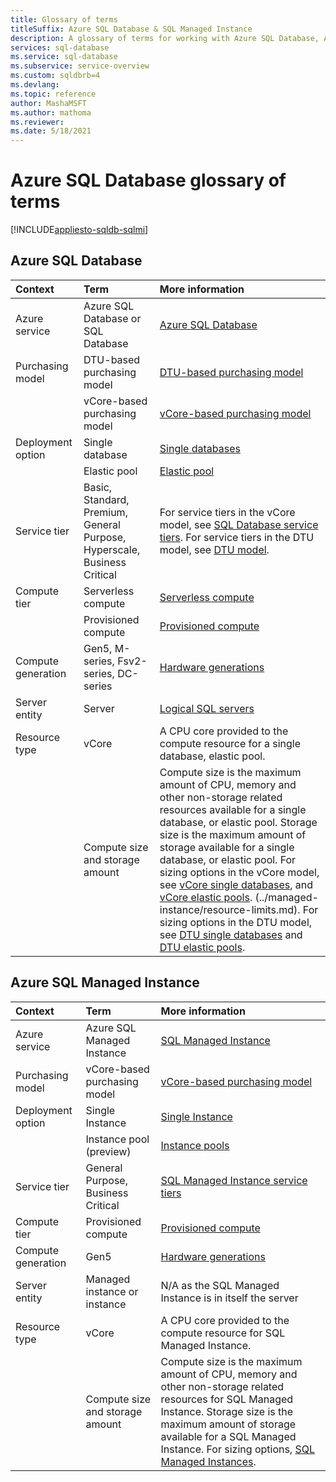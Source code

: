 ```yaml
---
title: Glossary of terms 
titleSuffix: Azure SQL Database & SQL Managed Instance 
description: A glossary of terms for working with Azure SQL Database, Azure SQL Managed Instance, and SQL on Azure VM. 
services: sql-database
ms.service: sql-database
ms.subservice: service-overview
ms.custom: sqldbrb=4
ms.devlang: 
ms.topic: reference
author: MashaMSFT
ms.author: mathoma
ms.reviewer: 
ms.date: 5/18/2021
---
```

# Azure SQL Database glossary of terms
[!INCLUDE[appliesto-sqldb-sqlmi](./includes/appliesto-sqldb-sqlmi.md)]

## Azure SQL Database

|Context|Term|More information|
|:---|:---|:---|
|Azure service|Azure SQL Database or SQL Database|[Azure SQL Database](database/sql-database-paas-overview.md)|
|Purchasing model|DTU-based purchasing model|[DTU-based purchasing model](database/service-tiers-dtu.md)|
||vCore-based purchasing model|[vCore-based purchasing model](database/service-tiers-sql-database-vcore.md)|
|Deployment option |Single database|[Single databases](database/single-database-overview.md)|
||Elastic pool|[Elastic pool](database/elastic-pool-overview.md)|
|Service tier|Basic, Standard, Premium, General Purpose, Hyperscale, Business Critical|For service tiers in the vCore model, see [SQL Database service tiers](database/service-tiers-sql-database-vcore.md#service-tiers). For service tiers in the DTU model, see [DTU model](database/service-tiers-dtu.md#compare-the-dtu-based-service-tiers).|
|Compute tier|Serverless compute|[Serverless compute](database/service-tiers-sql-database-vcore.md#compute-tiers)
||Provisioned compute|[Provisioned compute](database/service-tiers-sql-database-vcore.md#compute-tiers)
|Compute generation|Gen5, M-series, Fsv2-series, DC-series|[Hardware generations](database/service-tiers-sql-database-vcore.md#hardware-generations)
|Server entity| Server |[Logical SQL servers](database/logical-servers.md)|
|Resource type|vCore|A CPU core provided to the compute resource for a single database, elastic pool. |
||Compute size and storage amount|Compute size is the maximum amount of CPU, memory and other non-storage related resources available for a single database, or elastic pool.  Storage size is the maximum amount of storage available for a single database, or elastic pool. For sizing options in the vCore model, see [vCore single databases](database/resource-limits-vcore-single-databases.md), and [vCore elastic pools](database/resource-limits-vcore-elastic-pools.md).  (../managed-instance/resource-limits.md).  For sizing options in the DTU model, see [DTU single databases](database/resource-limits-dtu-single-databases.md) and [DTU elastic pools](database/resource-limits-dtu-elastic-pools.md).

## Azure SQL Managed Instance

|Context|Term|More information|
|:---|:---|:---|
|Azure service|Azure SQL Managed Instance|[SQL Managed Instance](managed-instance/sql-managed-instance-paas-overview.md)|
|Purchasing model|vCore-based purchasing model|[vCore-based purchasing model](managed-instance/service-tiers-managed-instance-vcore.md)|
|Deployment option |Single Instance|[Single Instance](managed-instance/sql-managed-instance-paas-overview.md)|
||Instance pool (preview)|[Instance pools](managed-instance/instance-pools-overview.md)|
|Service tier|General Purpose, Business Critical|[SQL Managed Instance service tiers](managed-instance/sql-managed-instance-paas-overview.md#service-tiers)|
|Compute tier|Provisioned compute|[Provisioned compute](managed-instance/service-tiers-managed-instance-vcore.md#compute-tiers)|
|Compute generation|Gen5|[Hardware generations](managed-instance/service-tiers-managed-instance-vcore.md#hardware-generations)
|Server entity|Managed instance or instance| N/A as the SQL Managed Instance is in itself the server |
|Resource type|vCore|A CPU core provided to the compute resource for SQL Managed Instance.|
||Compute size and storage amount|Compute size is the maximum amount of CPU, memory and other non-storage related resources for SQL Managed Instance.  Storage size is the maximum amount of storage available for a SQL Managed Instance.  For sizing options, [SQL Managed Instances](managed-instance/resource-limits.md). |
